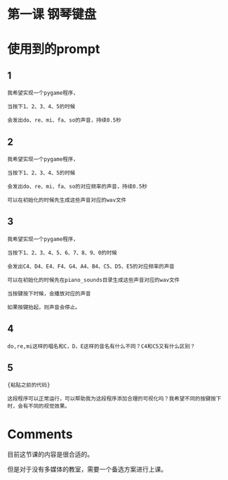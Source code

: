 # 第一课 钢琴键盘

# 使用到的prompt

## 1

```
我希望实现一个pygame程序，

当按下1、2、3、4、5的时候

会发出do、re、mi、fa、so的声音，持续0.5秒
```

## 2

```
我希望实现一个pygame程序，

当按下1、2、3、4、5的时候

会发出do、re、mi、fa、so的对应频率的声音，持续0.5秒

可以在初始化的时候先生成这些声音对应的wav文件
```

## 3

```
我希望实现一个pygame程序，

当按下1、2、3、4、5、6、7、8、9、0的时候

会发出C4、D4、E4、F4、G4、A4、B4、C5、D5、E5的对应频率的声音

可以在初始化的时候先在piano_sounds目录生成这些声音对应的wav文件

当按键按下时候，会播放对应的声音

如果按键抬起，则声音会停止。
```

## 4

```
do,re,mi这样的唱名和C，D，E这样的音名有什么不同？C4和C5又有什么区别？
```

## 5

```
{粘贴之前的代码}

这段程序可以正常运行，可以帮助我为这段程序添加合理的可视化吗？我希望不同的按键按下时，会有不同的视觉效果。
```


# Comments

目前这节课的内容是很合适的。

但是对于没有多媒体的教室，需要一个备选方案进行上课。